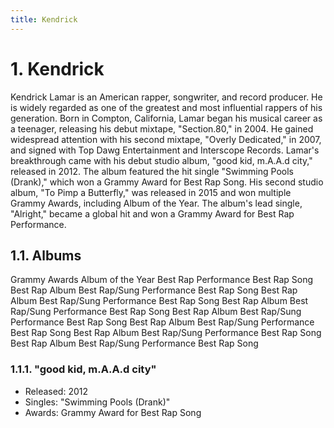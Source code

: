 ```yaml
---
title: Kendrick 
---
```


# 1. Kendrick
Kendrick Lamar is an American rapper, songwriter, and record producer. He is widely regarded as one of the greatest and most influential rappers of his generation. Born in Compton, California, Lamar began his musical career as a teenager, releasing his debut mixtape, "Section.80," in 2004. He gained widespread attention with his second mixtape, "Overly Dedicated," in 2007, and signed with Top Dawg Entertainment and Interscope Records.
Lamar's breakthrough came with his debut studio album, "good kid, m.A.A.d city," released in 2012. The album featured the hit single "Swimming Pools (Drank)," which won a Grammy Award for Best Rap Song. His second studio album, "To Pimp a Butterfly," was released in 2015 and won multiple Grammy Awards, including Album of the Year. The album's lead single, "Alright," became a global hit and won a Grammy Award for Best Rap Performance.

## 1.1. Albums
Grammy Awards
Album of the Year
Best Rap Performance
Best Rap Song
Best Rap Album
Best Rap/Sung Performance
Best Rap Song
Best Rap Album
Best Rap/Sung Performance
Best Rap Song
Best Rap Album
Best Rap/Sung Performance
Best Rap Song
Best Rap Album
Best Rap/Sung Performance
Best Rap Song
Best Rap Album
Best Rap/Sung Performance
Best Rap Song
Best Rap Album
Best Rap/Sung Performance
Best Rap Song
Best Rap Album
Best Rap/Sung Performance
Best Rap Song


### 1.1.1. "good kid, m.A.A.d city"
- Released: 2012
- Singles: "Swimming Pools (Drank)"
- Awards: Grammy Award for Best Rap Song

